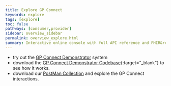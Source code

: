 ```yaml
---
title: Explore GP Connect
keywords: explore
tags: [explore]
toc: false
pathways: [consumer,provider]
sidebar: overview_sidebar
permalink: overview_explore.html
summary: Interactive online console with full API reference and FHIR&reg; resource definitions
---
```


- try out the [GP Connect Demonstrator](system_demonstrator.html) system
- download the [GP Connect Demonstrator Codebase](https://github.com/nhs-digital/gpconnect){:target="_blank"} to see how it works. 
- download our [PostMan Collection](system_reference_postman.html) and explore the GP Connect interactions.
